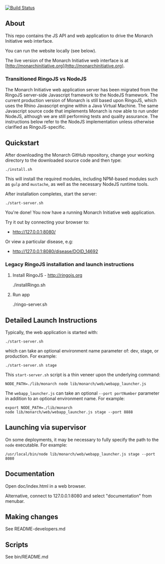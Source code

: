 [![Build Status](https://travis-ci.org/monarch-initiative/monarch-app.svg?branch=master)](https://travis-ci.org/monarch-initiative/monarch-app) 

## About

This repo contains the JS API and web application to drive the Monarch Initiative web interface.

You can run the website locally (see below).

The live version of the Monarch Initiative web interface is at [http://monarchinitiative.org](http://monarchinitiative.org).

### Transitioned RingoJS vs NodeJS

The Monarch Initiative web application server has been migrated from the RingoJS server-side Javascript framework to the NodeJS framework. The current production version of Monarch is still based upon RingoJS, which uses the Rhino Javascript engine within a Java Virtual Machine. The same Javascript source code that implements Monarch is now able to run under NodeJS, although we are still performing tests and quality assurance. The instructions below refer to the NodeJS implementation unless otherwise clarified as RingoJS-specific.

## Quickstart

After downloading the Monarch GitHub repository, change your working directory to the downloaded source code and then type:

    ./install.sh

This will install the required modules, including NPM-based modules such as `gulp` and `mustache`, as well as the necessary NodeJS runtime tools.

After installation completes, start the server:

    ./start-server.sh

You're done! You now have a running Monarch Initiative web application.

Try it out by connecting your browser to:

 * http://127.0.0.1:8080/

Or view a particular disease, e.g:

 * http://127.0.0.1:8080/disease/DOID_14692

### Legacy RingoJS installation and launch instructions

1. Install RingoJS - http://ringojs.org

	./installRingo.sh

2. Run app

    ./ringo-server.sh

## Detailed Launch Instructions

Typically, the web application is started with:

	./start-server.sh

which can take an optional environment name parameter of: dev, stage, or production. For example:

	./start-server.sh stage

This `start-server.sh` script is a thin veneer upon the underlying command:

	NODE_PATH=./lib/monarch node lib/monarch/web/webapp_launcher.js

The `webapp_launcher.js` can take an optional `--port portNumber` parameter in addition to an optional environment name. For example:

	export NODE_PATH=./lib/monarch
	node lib/monarch/web/webapp_launcher.js stage --port 8888

## Launching via supervisor

On some deployments, it may be necessary to fully specify the path to the `node` executable. For example:

	/usr/local/bin/node lib/monarch/web/webapp_launcher.js stage --port 8080

## Documentation

Open doc/index.html in a web browser.

Alternative, connect to 127.0.0.1:8080 and select "documentation" from menubar.

## Making changes

See README-developers.md

## Scripts

See bin/README.md

